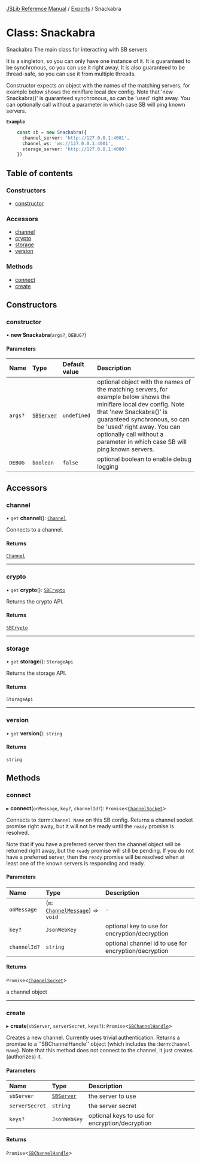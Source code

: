[JSLib Reference Manual](../README.md) / [Exports](../modules.md) / Snackabra

# Class: Snackabra

Snackabra
The main class for interacting with SB servers

It is a singleton, so you can only have one instance of it.
It is guaranteed to be synchronous, so you can use it right away.
It is also guaranteed to be thread-safe, so you can use it from multiple
threads.

Constructor expects an object with the names of the matching servers, for example
below shows the miniflare local dev config. Note that 'new Snackabra()' is
guaranteed synchronous, so can be 'used' right away. You can optionally call
without a parameter in which case SB will ping known servers.

**`Example`**

```typescript
    const sb = new Snackabra({
      channel_server: 'http://127.0.0.1:4001',
      channel_ws: 'ws://127.0.0.1:4001',
      storage_server: 'http://127.0.0.1:4000'
    })
```

## Table of contents

### Constructors

- [constructor](Snackabra.md#constructor)

### Accessors

- [channel](Snackabra.md#channel)
- [crypto](Snackabra.md#crypto)
- [storage](Snackabra.md#storage)
- [version](Snackabra.md#version)

### Methods

- [connect](Snackabra.md#connect)
- [create](Snackabra.md#create)

## Constructors

### constructor

• **new Snackabra**(`args?`, `DEBUG?`)

#### Parameters

| Name | Type | Default value | Description |
| :------ | :------ | :------ | :------ |
| `args?` | [`SBServer`](../interfaces/SBServer.md) | `undefined` | optional object with the names of the matching servers, for example below shows the miniflare local dev config. Note that 'new Snackabra()' is guaranteed synchronous, so can be 'used' right away. You can optionally call without a parameter in which case SB will ping known servers. |
| `DEBUG` | `boolean` | `false` | optional boolean to enable debug logging |

## Accessors

### channel

• `get` **channel**(): [`Channel`](Channel.md)

Connects to a channel.

#### Returns

[`Channel`](Channel.md)

___

### crypto

• `get` **crypto**(): [`SBCrypto`](SBCrypto.md)

Returns the crypto API.

#### Returns

[`SBCrypto`](SBCrypto.md)

___

### storage

• `get` **storage**(): `StorageApi`

Returns the storage API.

#### Returns

`StorageApi`

___

### version

• `get` **version**(): `string`

#### Returns

`string`

## Methods

### connect

▸ **connect**(`onMessage`, `key?`, `channelId?`): `Promise`<[`ChannelSocket`](ChannelSocket.md)\>

Connects to :term:`Channel Name` on this SB config.
Returns a channel socket promise right away, but it
will not be ready until the ``ready`` promise is resolved.

Note that if you have a preferred server then the channel
object will be returned right away, but the ``ready`` promise
will still be pending. If you do not have a preferred server,
then the ``ready`` promise will be resolved when at least
one of the known servers is responding and ready.

#### Parameters

| Name | Type | Description |
| :------ | :------ | :------ |
| `onMessage` | (`m`: [`ChannelMessage`](../interfaces/ChannelMessage.md)) => `void` | - |
| `key?` | `JsonWebKey` | optional key to use for encryption/decryption |
| `channelId?` | `string` | optional channel id to use for encryption/decryption |

#### Returns

`Promise`<[`ChannelSocket`](ChannelSocket.md)\>

a channel object

___

### create

▸ **create**(`sbServer`, `serverSecret`, `keys?`): `Promise`<[`SBChannelHandle`](../interfaces/SBChannelHandle.md)\>

Creates a new channel. Currently uses trivial authentication.
Returns a promise to a ''SBChannelHandle'' object
(which includes the :term:`Channel Name`).
Note that this method does not connect to the channel,
it just creates (authorizes) it.

#### Parameters

| Name | Type | Description |
| :------ | :------ | :------ |
| `sbServer` | [`SBServer`](../interfaces/SBServer.md) | the server to use |
| `serverSecret` | `string` | the server secret |
| `keys?` | `JsonWebKey` | optional keys to use for encryption/decryption |

#### Returns

`Promise`<[`SBChannelHandle`](../interfaces/SBChannelHandle.md)\>
